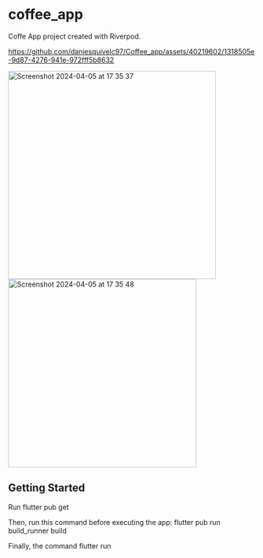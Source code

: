 # coffee_app

Coffe App project created with Riverpod.

https://github.com/daniesquivelc97/Coffee_app/assets/40219602/1318505e-9d87-4276-941e-972fff5b8632

<img width="423" alt="Screenshot 2024-04-05 at 17 35 37" src="https://github.com/daniesquivelc97/Coffee_app/assets/40219602/fedc6a1f-6bf6-424a-a970-4712b29a40bf">

<img width="383" alt="Screenshot 2024-04-05 at 17 35 48" src="https://github.com/daniesquivelc97/Coffee_app/assets/40219602/824692ca-94bd-4eb8-9b8f-0400f179c164">

## Getting Started

Run flutter pub get

Then, run this command before executing the app: flutter pub run build_runner build

Finally, the command flutter run 

